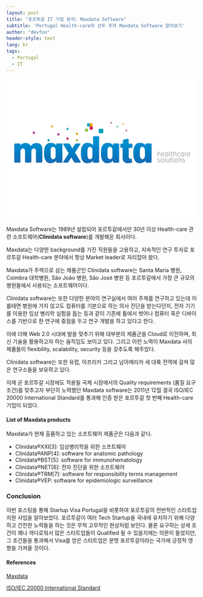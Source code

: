 ```yaml
---
layout: post
title: "포르투갈 IT 기업 분석: Maxdata Software"
subtitle: 'Portugal Health-care의 선두 주자 Maxdata Software 알아보기'
author: "devfon"
header-style: text
lang: kr
tags:
  - Portugal
  - IT
---
```


![](/img/in-post/Maxdata_logo.jpg)

Maxdata Software는 1989년 설립되어 포르투갈에서만 30년 이상 Health-care 관련 소프트웨어(**Clinidata software**)를 개발해온 회사이다.

Maxdata는 다양한 background를 가진 직원들을 고용하고, 지속적인 연구 투자로 포르투갈 Health-care 분야에서 항상 Market leader로 자리잡아 왔다. 

Maxdata가 주력으로 삼는 제품군인 Clinidata software는 Santa Maria 병원, Coimbra 대학병원, São João 병원, São José 병원 등 포르투갈에서 가장 큰 규모의 병원들에서 사용되는 소프트웨어이다.

Clinidata software는 또한 다양한 분야의 연구실에서 여러 주제를 연구하고 있는데 이를테면 병원에 가지 않고도 컴퓨터를 기본으로 하는 의사 진단을 받는다던지, 전자 기기를 이용한 임상 병리학 실험을 돕는 등과 같이 기존에 틀에서 벗어나 컴퓨터 혹은 디바이스를 기반으로 한 연구에 중점을 두고 연구 개발을 하고 있다고 한다. 

이에 더해 Web 2.0 시대에 발을 맞추기 위해 대부분의 제품군을 Cloud로 이전하며, 최신 기술을 활용하고자 하는 움직임도 보이고 있다. 그리고 이런 노력이 Maxdata 사의 제품들이 flexibility, scalability, security 등을 갖추도록 해주었다.

Clinidata software는 또한 유럽, 아프리카 그리고 남아메리카 세 대륙 전역에 걸쳐 많은 연구소들을 보유하고 있다.

이제 곧 포르투갈 시장에도 적용될 국제 시장에서의 Quality requirements (품질 요구조건)를 맞추고자 부단히 노력했던 Maxdata software는 2011년 12월 결국 ISO/IEC 20000 International Standard를 통과해 인증 받은 포르투갈 첫 번째 Health-care 기업이 되었다.


#### List of Maxdata products
Maxdata가 현재 출품하고 있는 소프트웨어 제품군은 다음과 같다.

- Clinidata®XXI[3]: 임상병리학을 위한 소프트웨어
- Clinidata®ANP[4]: software for anatomic pathology
- Clinidata®BST[5]: software for immunohematology
- Clinidata®NET[6]: 전자 진단을 위한 소프트웨어
- Clinidata®TRM[7]: software for responsibility terms management
- Clinidata®VEP: software for epidemiologic surveillance

### Conclusion
이번 포스팅을 통해 Startup Visa Portugal을 비롯하여 포르투갈의 전반적인 스타트업 지원 사업을 알아보았다. 포르투갈이 여러 Tech Startup을 국내에 유치하기 위해 다양하고 건전한 노력들을 하는 것은 무척 고무적인 현상처럼 보인다. 물론 요구하는 상세 조건이 꽤나 까다로워서 많은 스타트업들이 Qualified 될 수 있을지에는 의문이 들었지만, 그 조건들을 통과해서 Visa를 얻은 스타트업은 분명 포르투갈이라는 국가에 긍정적 영향을 가져올 것이다.

#### References
[Maxdata](http://www.maxdata.pt/pt)

[ISO/IEC 20000 International Standard](https://apmg-international.com/product/iso-20000)
